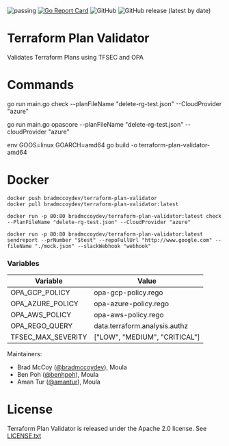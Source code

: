 ![passing](https://github.com/bradmccoydev/terraform-plan-validator/actions/workflows/ci.yml/badge.svg) [![Go Report Card](https://goreportcard.com/badge/github.com/bradmccoydev/terraform-plan-validator)](https://goreportcard.com/report/github.com/bradmccoydev/terraform-plan-validator) ![GitHub](https://img.shields.io/github/license/bradmccoydev/terraform-plan-validator) ![GitHub release (latest by date)](https://img.shields.io/github/v/release/bradmccoydev/terraform-plan-validator)
# Terraform Plan Validator
Validates Terraform Plans using TFSEC and OPA

# Commands
go run main.go check --planFileName "delete-rg-test.json" --CloudProvider "azure"

go run main.go opascore --planFileName "delete-rg-test.json" --cloudProvider "azure"

env GOOS=linux GOARCH=amd64 go build -o terraform-plan-validator-amd64

# Docker
``` 
docker push bradmccoydev/terraform-plan-validator
docker pull bradmccoydev/terraform-plan-validator:latest
```

```
docker run -p 80:80 bradmccoydev/terraform-plan-validator:latest check --PlanFileName "delete-rg-test.json" --CloudProvider "azure"
```

```
docker run -p 80:80 bradmccoydev/terraform-plan-validator:latest sendreport --prNumber "$test" --repoFullUrl "http://www.google.com" --fileName "./mock.json" --slackWebhook "webhook"
```

### Variables

| Variable | Value |
| --- | --- |
| OPA_GCP_POLICY | opa-gcp-policy.rego |
| OPA_AZURE_POLICY | opa-azure-policy.rego |
| OPA_AWS_POLICY | opa-aws-policy.rego |
| OPA_REGO_QUERY | data.terraform.analysis.authz |
| TFSEC_MAX_SEVERITY | ["LOW", "MEDIUM", "CRITICAL"] |

Maintainers:
* Brad McCoy ([@bradmccoydev](https://github.com/bradmccoydev)), Moula
* Ben Poh ([@benhpoh](https://github.com/benhpoh)), Moula
* Aman Tur ([@amantur](https://github.com/amantur)), Moula

# License

Terraform Plan Validator is released under the Apache 2.0 license. See [LICENSE.txt](https://github.com/bradmccoydev/terraform-plan-validator/blob/main/LICENSE)
